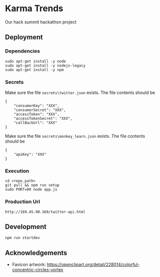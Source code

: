 # Karma Trends
Our hack summit hackathon project

## Deployment

### Dependencies
    sudo apt-get install -y node
    sudo apt-get install -y nodejs-legacy
    sudo apt-get install -y npm

### Secrets
Make sure the file `secrets\twitter.json` exists. The file contents should be  
```
{
    "consumerKey": "XXX",
    "consumerSecret": "XXX",
    "accessToken": "XXX",
    "accessTokenSecret": "XXX",
    "callBackUrl": "XXX"
}
```

Make sure the file `secrets\monkey_learn.json` exists. The file contents should be  

```
{
    "apiKey": "XXX"
}
```

### Execution
    cd <repo_path>
    git pull && npm run setup
    sudo PORT=80 node app.js

### Production Url
    http://169.45.90.169/twitter-api.html

## Development
    npm run startdev

## Acknowledgements
 - Favicon artwork: https://openclipart.org/detail/228014/colorful-concentric-circles-vortex
